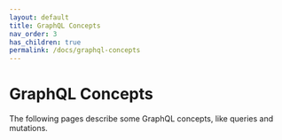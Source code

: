 ```yaml
---
layout: default
title: GraphQL Concepts
nav_order: 3
has_children: true
permalink: /docs/graphql-concepts
---
```


# GraphQL Concepts

The following pages describe some GraphQL concepts, like queries and mutations.